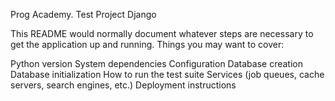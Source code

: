 Prog Academy. Test Project Django

This README would normally document whatever steps are necessary to get the application up and running.
Things you may want to cover:

Python version
System dependencies
Configuration
Database creation
Database initialization
How to run the test suite
Services (job queues, cache servers, search engines, etc.)
Deployment instructions
